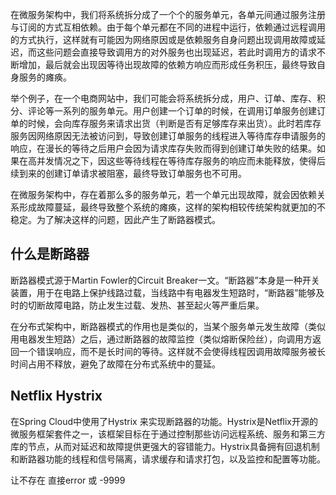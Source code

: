在微服务架构中，我们将系统拆分成了一个个的服务单元，各单元间通过服务注册与订阅的方式互相依赖。由于每个单元都在不同的进程中运行，依赖通过远程调用的方式执行，这样就有可能因为网络原因或是依赖服务自身问题出现调用故障或延迟，而这些问题会直接导致调用方的对外服务也出现延迟，若此时调用方的请求不断增加，最后就会出现因等待出现故障的依赖方响应而形成任务积压，最终导致自身服务的瘫痪。

举个例子，在一个电商网站中，我们可能会将系统拆分成，用户、订单、库存、积分、评论等一系列的服务单元。用户创建一个订单的时候，在调用订单服务创建订单的时候，会向库存服务来请求出货（判断是否有足够库存来出货）。此时若库存服务因网络原因无法被访问到，导致创建订单服务的线程进入等待库存申请服务的响应，在漫长的等待之后用户会因为请求库存失败而得到创建订单失败的结果。如果在高并发情况之下，因这些等待线程在等待库存服务的响应而未能释放，使得后续到来的创建订单请求被阻塞，最终导致订单服务也不可用。

在微服务架构中，存在着那么多的服务单元，若一个单元出现故障，就会因依赖关系形成故障蔓延，最终导致整个系统的瘫痪，这样的架构相较传统架构就更加的不稳定。为了解决这样的问题，因此产生了断路器模式。

## 什么是断路器
断路器模式源于Martin Fowler的Circuit Breaker一文。“断路器”本身是一种开关装置，用于在电路上保护线路过载，当线路中有电器发生短路时，“断路器”能够及时的切断故障电路，防止发生过载、发热、甚至起火等严重后果。

在分布式架构中，断路器模式的作用也是类似的，当某个服务单元发生故障（类似用电器发生短路）之后，通过断路器的故障监控（类似熔断保险丝），向调用方返回一个错误响应，而不是长时间的等待。这样就不会使得线程因调用故障服务被长时间占用不释放，避免了故障在分布式系统中的蔓延。


## Netflix Hystrix
在Spring Cloud中使用了Hystrix 来实现断路器的功能。Hystrix是Netflix开源的微服务框架套件之一，该框架目标在于通过控制那些访问远程系统、服务和第三方库的节点，从而对延迟和故障提供更强大的容错能力。Hystrix具备拥有回退机制和断路器功能的线程和信号隔离，请求缓存和请求打包，以及监控和配置等功能。

让不存在 直接error 或 -9999
